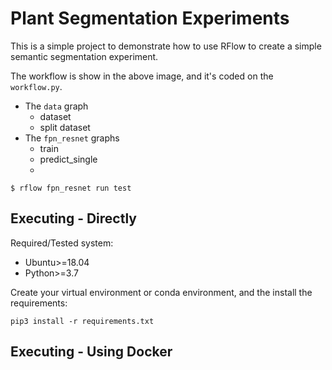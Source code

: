 # Plant Segmentation Experiments

This is a simple project to demonstrate how to use RFlow to create a
simple semantic segmentation experiment.

The workflow is show in the above image, and it's coded on the `workflow.py`. 

* The `data` graph
  - dataset
  - split dataset
* The `fpn_resnet` graphs
  - train
  - predict_single
  - 



```shell
$ rflow fpn_resnet run test
```


## Executing - Directly

Required/Tested system:

* Ubuntu>=18.04
* Python>=3.7

Create your virtual environment or conda environment, and the install the requirements:

```shell
pip3 install -r requirements.txt
```

## Executing - Using Docker





